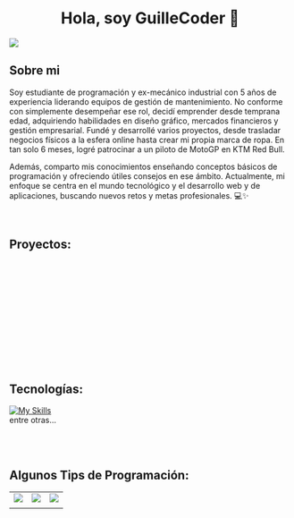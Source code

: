 <div align="center">
<h1 align="center">Hola, soy GuilleCoder</a> 👋</h1>
</div>
<img src="https://github.com/Guillecoder/Guillecoder/assets/114576973/ae2b7b01-988d-4f04-8abb-c42a5c16746f">



## Sobre mi
Soy estudiante de programación y ex-mecánico industrial con 5 años de experiencia liderando equipos de gestión de mantenimiento. No conforme con simplemente desempeñar ese rol, decidí emprender desde temprana edad, adquiriendo habilidades en diseño gráfico, mercados financieros y gestión empresarial. Fundé y desarrollé varios proyectos, desde trasladar negocios físicos a la esfera online hasta crear mi propia marca de ropa. En tan solo 6 meses, logré patrocinar a un piloto de MotoGP en KTM Red Bull.

Además, comparto mis conocimientos enseñando conceptos básicos de programación y ofreciendo útiles consejos en ese ámbito. Actualmente, mi enfoque se centra en el mundo tecnológico y el desarrollo web y de aplicaciones, buscando nuevos retos y metas profesionales. 💻✨

<br>



## Proyectos:

<br>

<br>

<br>

<br>

<br>

<br>

<br>

<br>

<br>

<br>





<br>

## Tecnologías:
[![My Skills](https://skillicons.dev/icons?i=html,css,js,java,mysql,php,sass,wordpress,vscode,aws,linux)](https://skillicons.dev)
</br>
entre otras...
<br>

<br>

<br>

## Algunos Tips de Programación:

<table style="width:30%">
<tr>
<td>
<a href="https://www.youtube.com/shorts/ghzRYADRxbQ">
<img src="https://github.com/Guillecoder/Guillecoder/assets/114576973/4dc23a31-2977-4083-b202-d5cb91986fda">
</a>
</td>
<td>
<a href="https://www.youtube.com/shorts/5j-Jk937HxI">
<img src="https://github.com/Guillecoder/Guillecoder/assets/114576973/bbe8b730-cde0-4207-8618-83ca21848bc5">
</a>
</td>
<td>
<a href="https://www.youtube.com/shorts/GD71LrWhDQI">
<img src="https://github.com/Guillecoder/Guillecoder/assets/114576973/6b4fb442-1a4e-472f-abaf-486608049a97">
</a>
</td>
</tr>
<tr>
<td>
</table>

